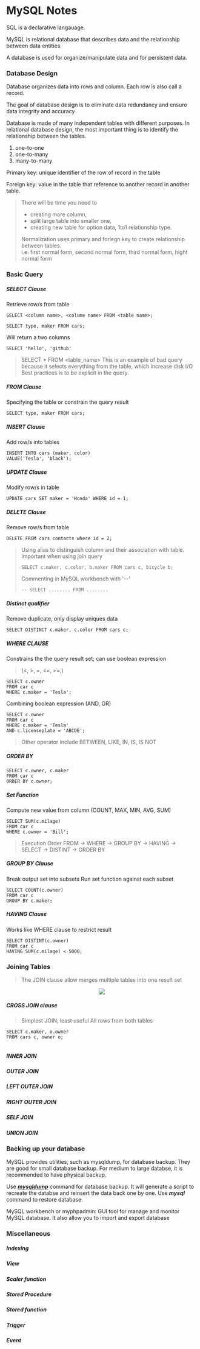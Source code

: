 
# MySQL Notes


SQL is a declarative langauage.


MySQL is relational database that describes data and the relationship between data entities.


A database is used for organize/manipulate data and for persistent data.


### Database Design 

Database organizes data into rows and column. Each row is also call a record. 

The goal of database design is to eliminate data redundancy and ensure data integrity and accuracy


Database is made of many independent tables with different purposes. In relational database design, the most important thing is to identify the relationship between the tables. 

1. one-to-one
2. one-to-many
3. many-to-many


Primary key: unique identifier of the row of record in the table

Foreign key: value in the table that reference to another record in another table. 

> There will be time you need to
>  - creating more column, 
>  - split large table into smaller one, 
>  - creating new table for option data, 1to1 relationship type. 
> 
> Normalization uses primary and foriegn key to create relationship between tables.  
> i.e. first normal form, second normal form, third normal form, hight normal form



### Basic Query

##### SELECT Clause

Retrieve row/s from table 

~~~~
SELECT <column name>, <colume name> FROM <table name>;
~~~~

~~~~
SELECT type, maker FROM cars;
~~~~

Will return a two columns
~~~~
SELECT 'hello', 'github'
~~~~


> SELECT * FROM <table_name>
> This is an example of bad query because it selects everything from the table, which increase disk I/O
> Best practices is to be explicit in the query. 

##### FROM Clause

Specifying the table or constrain the query result

~~~~
SELECT type, maker FROM cars;
~~~~

##### INSERT Clause

Add row/s into tables

~~~~
INSERT INTO cars (maker, color)
VALUE('Tesla', 'black');
~~~~

##### UPDATE Clause

Modify row/s in table

~~~~
UPDATE cars SET maker = 'Honda' WHERE id = 1;
~~~~

##### DELETE Clause

Remove row/s from table

~~~~
DELETE FROM cars contacts where id = 2;
~~~~

> Using alias to distinguish column and their association with table. Important when using join query
> ~~~~ 
> SELECT c.maker, c.color, b.maker FROM cars c, bicycle b;
> ~~~~
>
> Commenting in MySQL workbench with '--'
> ~~~~
> -- SELECT ........ FROM ........
> ~~~~


##### Distinct qualifier 
Remove duplicate, only display uniques data

~~~~ 
SELECT DISTINCT c.maker, c.color FROM cars c;
~~~~


##### WHERE CLAUSE
Constrains the the query result set; can use boolean expression
> (<, >, =, <=, >=,)

~~~~
SELECT c.owner
FROM car c
WHERE c.maker = 'Tesla';
~~~~

Combining boolean expression (AND, OR)
~~~~
SELECT c.owner
FROM car c
WHERE c.maker = 'Tesla' 
AND c.licenseplate = 'ABCDE';
~~~~

> Other operator include BETWEEN, LIKE, IN, IS, IS NOT 


##### ORDER BY

~~~~
SELECT c.owner, c.maker
FROM car c
ORDER BY c.owner;
~~~~


##### Set Function 
Compute new value from column 
(COUNT, MAX, MIN, AVG, SUM)

~~~~
SELECT SUM(c.milage)
FROM car c
WHERE c.owner = 'Bill';
~~~~

> Execution Order
> FROM -> WHERE -> GROUP BY -> HAVING -> SELECT -> DISTINT -> ORDER BY


##### GROUP BY Clause
Break output set into subsets 
Run set function against each subset 

~~~~
SELECT COUNT(c.owner)
FROM car c
GROUP BY c.maker;
~~~~


##### HAVING Clause
Works like WHERE clause to restrict result 

~~~~
SELECT DISTINT(c.owner)
FROM car c
HAVING SUM(c.milage) < 5000;
~~~~




### Joining Tables

> The JOIN clause allow merges multiple tables into one result set


<p align="center">
  <img src="https://i.stack.imgur.com/UI25E.jpg">
  <br/>
</p>

##### CROSS JOIN clause

> Simplest JOIN, least useful 
> All rows from both tables 

~~~~
SELECT c.maker, o.owner
FROM cars c, owner o;


~~~~


##### INNER JOIN 


##### OUTER JOIN 

##### LEFT OUTER JOIN 


##### RIGHT OUTER JOIN 


##### SELF JOIN 

##### UNION JOIN 


### Backing up your database

MySQL provides utilities, such as mysqldump, for database backup. They are good for small database backup. For medium to large databse, it is recommended to have physical backup. 


Use [**_mysqldump_**](https://dev.mysql.com/doc/refman/8.0/en/mysqldump.html) command for database backup. It will generate a script to recreate the databse and reinsert the data back one by one. 
Use **_mysql_** command to restore database.



MySQL workbench or myphpadmin: GUI tool for manage and monitor MySQL database. It also allow you to import and export database


### Miscellaneous 

##### Indexing

##### View

##### Scaler function 

##### Stored Procedure


##### Stored function

##### Trigger

##### Event


